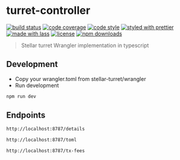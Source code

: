 # turret-controller

[![build status](https://img.shields.io/travis/com/hacksur/turret-controller.svg)](https://travis-ci.com/hacksur/turret-controller)
[![code coverage](https://img.shields.io/codecov/c/github/hacksur/turret-controller.svg)](https://codecov.io/gh/hacksur/turret-controller)
[![code style](https://img.shields.io/badge/code_style-XO-5ed9c7.svg)](https://github.com/sindresorhus/xo)
[![styled with prettier](https://img.shields.io/badge/styled_with-prettier-ff69b4.svg)](https://github.com/prettier/prettier)
[![made with lass](https://img.shields.io/badge/made_with-lass-95CC28.svg)](https://lass.js.org)
[![license](https://img.shields.io/github/license/hacksur/turret-controller.svg)](LICENSE)
[![npm downloads](https://img.shields.io/npm/dt/turret-controller.svg)](https://npm.im/turret-controller)

> Stellar turret Wrangler implementation in typescript


## Development

- Copy your wrangler.toml from stellar-turret/wrangler
- Run development

```sh
npm run dev
```

## Endpoints

```sh
http://localhost:8787/details
```

```sh
http://localhost:8787/toml
```

```sh
http://localhost:8787/tx-fees
```